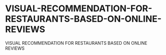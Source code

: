 # VISUAL-RECOMMENDATION-FOR-RESTAURANTS-BASED-ON-ONLINE-REVIEWS
VISUAL RECOMMENDATION FOR RESTAURANTS  BASED ON ONLINE REVIEWS
